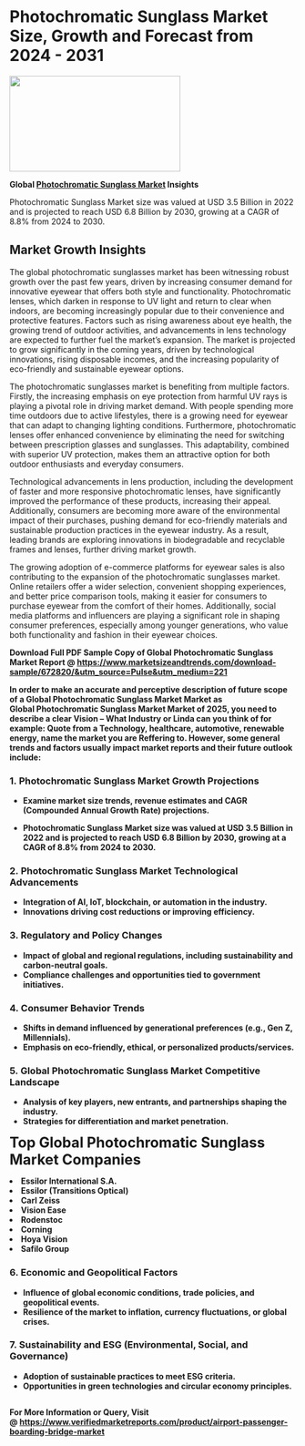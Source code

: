 <H1>Photochromatic Sunglass Market Size, Growth and Forecast from 2024 - 2031</H1><img class="aligncenter size-medium wp-image-584254" src="https://thirdeyenews.in/wp-content/uploads/2024/09/Global-Market-Research-300x168.jpeg" alt="" width="300" height="168" /><p><strong>Global&nbsp;<a href="https://www.marketsizeandtrends.com/download-sample/672820/&amp;utm_source=Pulse&amp;utm_medium=221">Photochromatic Sunglass Market</a> Insights</strong></p><p>Photochromatic Sunglass Market size was valued at USD 3.5 Billion in 2022 and is projected to reach USD 6.8 Billion by 2030, growing at a CAGR of 8.8% from 2024 to 2030.</p><p><h2>Market Growth Insights</h2> <p>The global photochromatic sunglasses market has been witnessing robust growth over the past few years, driven by increasing consumer demand for innovative eyewear that offers both style and functionality. Photochromatic lenses, which darken in response to UV light and return to clear when indoors, are becoming increasingly popular due to their convenience and protective features. Factors such as rising awareness about eye health, the growing trend of outdoor activities, and advancements in lens technology are expected to further fuel the market’s expansion. The market is projected to grow significantly in the coming years, driven by technological innovations, rising disposable incomes, and the increasing popularity of eco-friendly and sustainable eyewear options.</p> <p><strong></strong></p> <p>The photochromatic sunglasses market is benefiting from multiple factors. Firstly, the increasing emphasis on eye protection from harmful UV rays is playing a pivotal role in driving market demand. With people spending more time outdoors due to active lifestyles, there is a growing need for eyewear that can adapt to changing lighting conditions. Furthermore, photochromatic lenses offer enhanced convenience by eliminating the need for switching between prescription glasses and sunglasses. This adaptability, combined with superior UV protection, makes them an attractive option for both outdoor enthusiasts and everyday consumers.</p> <p>Technological advancements in lens production, including the development of faster and more responsive photochromatic lenses, have significantly improved the performance of these products, increasing their appeal. Additionally, consumers are becoming more aware of the environmental impact of their purchases, pushing demand for eco-friendly materials and sustainable production practices in the eyewear industry. As a result, leading brands are exploring innovations in biodegradable and recyclable frames and lenses, further driving market growth.</p> <p>The growing adoption of e-commerce platforms for eyewear sales is also contributing to the expansion of the photochromatic sunglasses market. Online retailers offer a wider selection, convenient shopping experiences, and better price comparison tools, making it easier for consumers to purchase eyewear from the comfort of their homes. Additionally, social media platforms and influencers are playing a significant role in shaping consumer preferences, especially among younger generations, who value both functionality and fashion in their eyewear choices.</p> <p><strong></p><p><span class=""><strong>Download Full PDF Sample Copy of Global Photochromatic Sunglass Market Report</strong> @ <a href="https://www.marketsizeandtrends.com/download-sample/672820/&amp;utm_source=Pulse&amp;utm_medium=221" target="_blank">https://www.marketsizeandtrends.com/download-sample/672820/&amp;utm_source=Pulse&amp;utm_medium=221</a></span></p><p>In order to make an accurate and perceptive description of future scope of a Global&nbsp;Photochromatic Sunglass Market Market as Global&nbsp;Photochromatic Sunglass Market Market of 2025, you need to describe a clear Vision &ndash; What Industry or Linda can you think of for example: Quote from a Technology, healthcare, automotive, renewable energy, name the market you are Reffering to. However, some general trends and factors usually impact market reports and their future outlook include:</p><h3>1.&nbsp;<strong>Photochromatic Sunglass Market Growth Projections</strong></h3><ul><li>Examine market size trends, revenue estimates and CAGR (Compounded Annual Growth Rate) projections.</li><li><p>Photochromatic Sunglass Market size was valued at USD 3.5 Billion in 2022 and is projected to reach USD 6.8 Billion by 2030, growing at a CAGR of 8.8% from 2024 to 2030.</p></li></ul><h3>2.&nbsp;<strong>Photochromatic Sunglass Market Technological Advancements</strong></h3><ul><li>Integration of AI, IoT, blockchain, or automation in the industry.</li><li>Innovations driving cost reductions or improving efficiency.</li></ul><h3>3.&nbsp;<strong>Regulatory and Policy Changes</strong></h3><ul><li>Impact of global and regional regulations, including sustainability and carbon-neutral goals.</li><li>Compliance challenges and opportunities tied to government initiatives.</li></ul><h3>4.&nbsp;<strong>Consumer Behavior Trends</strong></h3><ul><li>Shifts in demand influenced by generational preferences (e.g., Gen Z, Millennials).</li><li>Emphasis on eco-friendly, ethical, or personalized products/services.</li></ul><h3>5.&nbsp;<strong>Global Photochromatic Sunglass Market Competitive Landscape</strong></h3><ul><li>Analysis of key players, new entrants, and partnerships shaping the industry.</li><li>Strategies for differentiation and market penetration.</li></ul><p data-pm-slice="1 1 []"><span style="color: inherit; font-family: inherit; font-size: 25px;">Top Global Photochromatic Sunglass Market Companies</span></p><div class="" data-test-id=""><p><li>Essilor International S.A.</li><li> Essilor (Transitions Optical)</li><li> Carl Zeiss</li><li> Vision Ease</li><li> Rodenstoc</li><li> Corning</li><li> Hoya Vision</li><li> Safilo Group</li></p></div><h3>6.&nbsp;<strong>Economic and Geopolitical Factors</strong></h3><ul><li>Influence of global economic conditions, trade policies, and geopolitical events.</li><li>Resilience of the market to inflation, currency fluctuations, or global crises.</li></ul><h3>7.&nbsp;<strong>Sustainability and ESG (Environmental, Social, and Governance)</strong></h3><ul><li>Adoption of sustainable practices to meet ESG criteria.</li><li>Opportunities in green technologies and circular economy principles.</li></ul><h2><strong style="font-size: 14px;">For More Information or Query, Visit @&nbsp;</strong><a style="background-color: #ffffff; font-size: 14px;" href="https://www.marketsizeandtrends.com/report/photochromatic-sunglass-market/" target="_blank">https://www.verifiedmarketreports.com/product/airport-passenger-boarding-bridge-market</a></h2>
